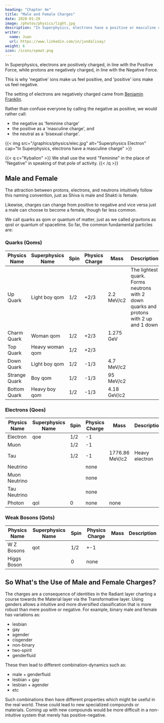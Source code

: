 ```yaml
---
heading: "Chapter 4e"
title: "Male and Female Charges"
date: 2020-01-29
image: /photos/physics/light.jpg
description: "In Superphysics, electrons have a positive or masculine charge while protons have a negative or feminine charge"
writer:
  name: Juan
  url: https://www.linkedin.com/in/jundalisay/
weight: 6
icon: /icons/spmat.png
---
```



In Superphysics, electrons are positively charged, in line with the Positive Force, while protons are negatively charged, in line with the Negative Force.

This is why 'negative' ions make us feel positive, and 'positive' ions make us feel negative.

The setting of electrons are negatively charged came from [Benjamin Franklin](https://whyy.org/articles/does-our-confusing-electrical-nomenclature-start-with-ben-franklins-theory).

 <!-- who made a mistake when he called electrons as negative.  -->

Rather than confuse everyone by calling the negative as positive, we would rather call:
- the negative as 'feminine charge'
- the positive as a 'masculine charge', and
- the neutral as a 'bisexual charge'.


{{< img src="/graphics/physics/elec.jpg" alt="Superphysics Electron" cap="In Superphysics, electrons have a masculine charge" >}}


{{< q c="Kybalion" >}}
We shall use the word "Feminine" in the place of "Negative" in speaking of that pole of activity.
{{< /q >}}


## Male and Female

The attraction between protons, electrons, and neutrons intuitively follow this naming convention, just as Shiva is male and Shakti is female. 

Likewise, charges can change from positive to negative and vice versa just a male can choose to become a female, though far less common.

We call quarks as qom or quantum of matter, just as we called gravitons as qost or quantum of spacetime. So far, the common fundamental particles are:


### Quarks (Qoms)

| Physics Name | Superphysics Name | Spin | Physics Charge | Mass | Description |
| --- | --- | --- | --- | --- | --- |
| Up Quark | Light boy qom | 1/2 | +2/3 | 2.2 MeV/c2 | The lightest quark. <br>Forms neutrons with 2 down quarks and<br> protons with 2 up and 1 down |
| Charm Quark | Woman qom | 1/2 | +2/3 | 1.275 GeV |  |
| Top Quark | Heavy woman qom | 1/2 | +2/3 |  |  |
| Down Quark | Light boy qom | 1/2 | -1/3 | 4.7 MeV/c2 |  |
| Strange Quark | Boy qom | 1/2 | -1/3 | 95 MeV/c2 |  |
| Bottom Quark | Heavy boy qom | 1/2 | -1/3 | 4.18 GeV/c2 |  |


### Electrons (Qoes)

| Physics Name | Superphysics Name | Spin | Physics Charge | Mass | Description |
| --- | --- | --- | --- | --- | --- |
| Electron | qoe | 1/2 | -1 |  |  |
| Muon |  | 1/2 | -1 |  | |
| Tau |  | 1/2 | -1 | 1776.86 MeV/c2 | Heavy electron |
| Neutrino | |  | none |  |  |
| Muon Neutrino | |  | none |  |  |
| Tau Neutrino | |  | none |  |  |
| Photon | qol | 0 | none | none |  |


### Weak Bosons (Qots)

| Physics Name | Superphysics Name | Spin | Physics Charge | Mass | Description |
| --- | --- | --- | --- | --- | --- |
| W Z Bosons | qot | 1/2 | +-1 | |  |
| Higgs Boson |  | 0 | none |  |  |


<!-- Particle | Superphysics Name |  Description
--- | --- | ---
Ion | ? | Charged atoms


No need for fermions 

Lepton Class | Pre-Radiants |   
Electron | Qoe | Male Charge
Muon | Heavy Electron |  
Tau | 


Boundaries | Boson Class
Photons | Qol | 
W Boson | 
Z Boson | 
 -->



<!-- Fermion Class | Radiant Class |  -->

<!--  
- Transformative Class 
	- Higher Transformative Subclass
		- ? Neutrino
	- Lower Transformative Subclass	
  	- Qot (Neutron)  
- Material Class
	- Higher Material Subclass (Mesons)
	  - HM1 (Pions)
	  - HM2 (Kaons)  
	- Lower Material Subclass (Baryon)
	  - Qom (Quarks)
	  -  -->

<!-- In Superphysics, we name them differently. We get rid of Boson and Fermion Classes. Instead we use Boundary Particles:
- MB for W Boson
- TB for Z Boson
- RB for Photons


Superphyics Names | . | Physics Names
--- | :---: | ---:
**AETHERAL BOUNDARY** | AB |  
**Aethereal Class** | **Upper Aethereal Subclass**
. | qoi (Idea) | 
. | **Lower Aethereal Subclass**
. | qoth (Thought) | 
**SPACETIME BOUNDARY** | Qop |  
**Spacetime Class** | **Upper Spacetime Subclass**
. | Qov | Supermassive Black Hole (Quasar)
. | **Lower Spacetime Subclass**
. | Qost | Dark Matter (Galaxy)
**RADIANT BOUNDARY** | Qol | Photon 
**Radiant Class** | **Upper Radiant Subclass**
. | ? | Neutrino
. | **Lower Radiant Subclass**
. | Qot | Neutron
**TRANSFORMATIVE BOUNDARY** | TB | Z Boson 
**Transformative Class** | **Upper Transformative Subclass**
. | ? | Neutrino
. | **Lower Transformative Subclass**	
. | Qot | Neutron
**MATERIAL BOUNDARY** | MB | W Boson 
**Material Class** | **Upper Material Subclass** | Mesons
. | ? | 
. | **Lower Material Subclass**
. | Qom | Quark -->


<!-- . | Higher Material Subclass |  | Meson Class 
. | . | | Pions 
. | . | | Kaons  
. | Lower Materials | | Baryon Class 
. | . |  |   -->


## So What's the Use of Male and Female Charges? 

The charges are a consequence of identities in the Radiant layer charting a course towards the Material layer via the Transformative layer. Using genders allows a intuitive and more diversified classification that is more robust than mere positive or negative. For example, binary male and female has variations as:

- lesbian
- gay
- agender
- cisgender
- non-binary
- two-spirit
- genderfluid    

These then lead to different combination-dynamics such as:

- male + genderfluid
- lesbian + gay
- lesbian + agender
- etc

Such combinations then have different properties which might be useful in the real world. These could lead to new specialized compounds or materials. Coming up with new compounds would be more difficult in a non-intuitive system that merely has positive-negative. 


<!-- ## Quantum of Electricity 

As you can see, we call electron a (female) qoe [pronouncued "khoe"], and the tau a heavy qoe. We can replace all arbitrary names with this more natural system.
 -->